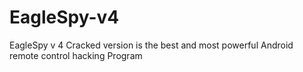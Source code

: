 # EagleSpy-v4
EagleSpy v 4 Cracked version  is the best and most powerful Android remote control hacking Program
